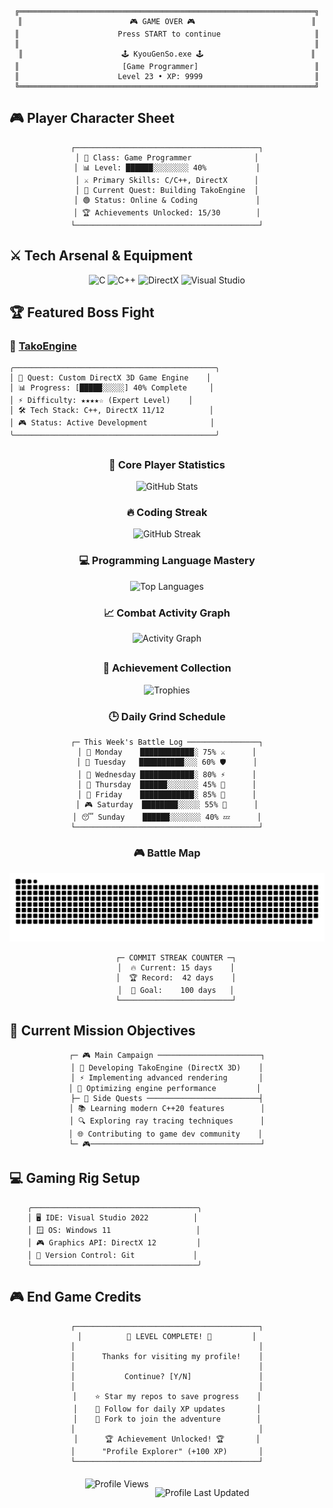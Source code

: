 <div align="center">

```
╔══════════════════════════════════════════════════════════════════╗
║                        🎮 GAME OVER 🎮                          ║
║                      Press START to continue                     ║
║                                                                  ║
║                      🕹️ KyouGenSo.exe 🕹️                        ║
║                       [Game Programmer]                          ║
║                      Level 23 • XP: 9999                         ║
╚══════════════════════════════════════════════════════════════════╝
```

</div>

## 🎮 Player Character Sheet

<div align="center">

```
┌─────────────────────────────────────────┐
│ 👤 Class: Game Programmer              │
│ 📊 Level: ██████░░░░░░░░ 40%           │
│ ⚔️ Primary Skills: C/C++, DirectX      │
│ 🎯 Current Quest: Building TakoEngine  │
│ 🟢 Status: Online & Coding             │
│ 🏆 Achievements Unlocked: 15/30        │
└─────────────────────────────────────────┘
```

</div>

## ⚔️ Tech Arsenal & Equipment

<div align="center">

![C](https://img.shields.io/badge/C-00599C?style=for-the-badge&logo=c&logoColor=white&labelColor=black)
![C++](https://img.shields.io/badge/C%2B%2B-00599C?style=for-the-badge&logo=c%2B%2B&logoColor=white&labelColor=black)
![DirectX](https://img.shields.io/badge/DirectX-000000?style=for-the-badge&logo=microsoft&logoColor=white&labelColor=black)
![Visual Studio](https://img.shields.io/badge/Visual%20Studio-5C2D91?style=for-the-badge&logo=visual-studio&logoColor=white&labelColor=black)

</div>

## 🏆 Featured Boss Fight

### 🐙 [TakoEngine](https://github.com/KyouGenSo/TakoEngine)
```
╭─────────────────────────────────────────────╮
│ 🎯 Quest: Custom DirectX 3D Game Engine    │
│ 📊 Progress: [█████░░░░░] 40% Complete     │
│ ⚡ Difficulty: ★★★★☆ (Expert Level)    │
│ 🛠️ Tech Stack: C++, DirectX 11/12          │
│ 🎮 Status: Active Development              │
╰─────────────────────────────────────────────╯
```

##

<div align="center">

### 🎯 Core Player Statistics
![GitHub Stats](https://github-readme-stats.vercel.app/api?username=KyouGenSo&show_icons=true&theme=dark&hide_border=true&bg_color=000000&title_color=ffffff&text_color=ffffff&icon_color=ffffff&count_private=true&include_all_commits=true)

### 🔥 Coding Streak
![GitHub Streak](https://streak-stats.demolab.com/?user=KyouGenSo&theme=dark&hide_border=true&background=000000&stroke=ffffff&ring=ffffff&fire=ffffff&currStreakNum=ffffff&sideNums=ffffff&currStreakLabel=ffffff&sideLabels=ffffff&dates=ffffff)

### 💻 Programming Language Mastery
![Top Languages](https://github-readme-stats.vercel.app/api/top-langs/?username=KyouGenSo&layout=compact&theme=dark&hide_border=true&bg_color=000000&title_color=ffffff&text_color=ffffff&langs_count=10&count_private=true)

### 📈 Combat Activity Graph
![Activity Graph](https://github-readme-activity-graph.vercel.app/graph?username=KyouGenSo&theme=react-dark&bg_color=000000&color=ffffff&line=ffffff&point=ffffff&area=true&hide_border=true)

</div>

##

<div align="center">

### 🏅 Achievement Collection
![Trophies](https://github-profile-trophy.vercel.app/?username=KyouGenSo&theme=onedark&no-frame=true&no-bg=true&margin-w=4&column=4)

### 🕒 Daily Grind Schedule
```
┌─ This Week's Battle Log ────────────────┐
│ 🌅 Monday    ████████████░ 75% ⚔️      │
│ 🌄 Tuesday   ██████████░░░ 60% 🛡️      │
│ 🌇 Wednesday ████████████░ 80% ⚡      │
│ 🌆 Thursday  ██████░░░░░░░ 45% 🔧      │
│ 🌃 Friday    ████████████░ 85% 🚀      │
│ 🎮 Saturday  ████████░░░░░ 55% 🎯      │
│ 😴 Sunday    ██████░░░░░░░ 40% 💤      │
└─────────────────────────────────────────┘
```

</div>

<div align="center">

### 🎮 Battle Map

<!-- Animated SVG Contribution Calendar -->
<img src="https://raw.githubusercontent.com/Platane/snk/output/github-contribution-grid-snake.svg" alt="Snake Game Animation" />

```
    ┌─ COMMIT STREAK COUNTER ─┐
    │  🔥 Current: 15 days    │
    │  🏆 Record:  42 days    │
    │  🎯 Goal:    100 days   │
    └─────────────────────────┘
```

</div>

## 🎯 Current Mission Objectives

<div align="center">

```
┌─ 🎮 Main Campaign ───────────────────────┐
│ 🐙 Developing TakoEngine (DirectX 3D)    │
│ ⚡ Implementing advanced rendering       │
　　　　　　│ 🚀 Optimizing engine performance         │           
├─ 🎲 Side Quests ─────────────────────────┤
│ 📚 Learning modern C++20 features        │
│ 🔍 Exploring ray tracing techniques      │
　　│ 🌐 Contributing to game dev community    │    
└─ 🎮──────────────────────────────────────┘
```

</div>

## 💻 Gaming Rig Setup

```ascii
    ╭─────────────────────────────────────╮
    │ 🖥️ IDE: Visual Studio 2022          │
    │ 🪟 OS: Windows 11                   │
    │ 🎮 Graphics API: DirectX 12         │
    │ 📝 Version Control: Git             │
    ╰─────────────────────────────────────╯
```

## 🎮 End Game Credits

<div align="center">

```
┌─────────────────────────────────────────┐
│          🎉 LEVEL COMPLETE! 🎉         │
│                                         │
│      Thanks for visiting my profile!    │
│                                         │
│           Continue? [Y/N]               │
│                                         │
│    ⭐ Star my repos to save progress    │
│    👥 Follow for daily XP updates       │
│    🎯 Fork to join the adventure        │
│                                         │
│      🏆 Achievement Unlocked! 🏆       │
│      "Profile Explorer" (+100 XP)       │
└─────────────────────────────────────────┘
```
<div style="display: flex; justify-content: center; gap: 10px; margin: 20px 0;">

<img src="https://komarev.com/ghpvc/?username=KyouGenSo&style=flat-square&color=black&label=PLAYERS+VISITED" alt="Profile Views" />

![Profile Last Updated](https://img.shields.io/badge/Last%20Updated-2025--05--24-333333?style=flat-square&labelColor=000000)

</div>
